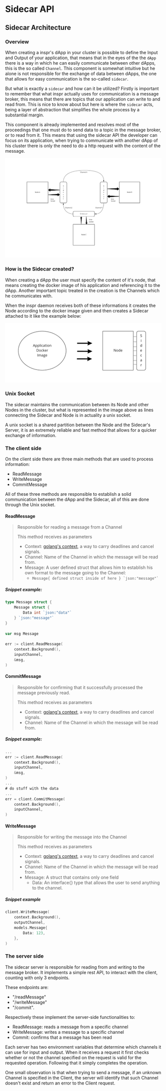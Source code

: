 # Sidecar API

## Sidecar Architecture

### Overview

When creating a inspr's dApp in your cluster is possible to define the Input and Output of your application, that means that in the eyes of the the `dApp` there is a way in which he can easily communicate between other dApps, this is the so called `Channel`. This component is somewhat intuitive but he alone is not responsible for the exchange of data between dApps, the one that allows for easy communication is the so-called `sidecar`.

But what is exactly a `sidecar` and how can it be utilized? Firstly is important to remember that what inspr actually uses for communication is a message broker, this means that there are topics that our application can write to and read from. This is nice to know about but here is where the `sidecar` acts, being a layer of abstraction that simplifies the whole process by a substantial margin.

This component is already implemented and resolves most of the proceedings that one must do to send data to a topic in the message broker, or to read from it. This means that using the sidecar API the developer can focus on its application, when trying to communicate with another dApp of his cluster there is only the need to do a http request with the content of the message.

![overview](img/sidecar.png)

### How is the Sidecar created?

When creating a dApp the user must specify the content of it's node, that means creating the docker image of his application and referencing it to the dApp. Another important topic treated in the creation is the Channels which he communicates with.

When the inspr daemon receives both of these informations it creates the Node according to the docker image given and then creates a Sidecar attached to it like the example below:

![sidecar](img/node_sidecar.png )


### Unix Socket

The sidecar maintains the communication between its Node and other Nodes in the cluster, but what is represented in the image above as lines connecting the Sidecar and Node is in actuality a unix socket.

A unix socket is a shared partition between the Node and the Sidecar's Server, it is an extremely reliable and fast method that allows for a quicker exchange of information.

### The client side

On the client side there are three main methods that are used to process information:

 - ReadMessage
 - WriteMessage
 - CommitMessage

All of these three methods are responsible to establish a solid communication between the dApp and the Sidecar, all of this are done through the Unix socket.


#### ReadMessage
> Responsible for reading a message from a Channel
> 
> This method receives as parameters
>- Context: [golang's context](https://golang.org/pkg/context/), a way to carry deadlines and cancel signals.
>- Channel: Name of the Channel in which the message will be read from.
>- Message: A user defined struct that allows him to establish his own format to the message going to the Channel:
>    - ```Message{ defined struct inside of here } `json:"message"` ```

##### Snippet example:
```go
type Message struct {
    Message struct {
        Data int `json:"data"`
    } `json:"message"`    
}

var msg Message

err := client.ReadMessage(
    context.Background(),
    inputChannel,
    &msg,
)
```

#### CommitMessage

> Responsible for confirming that it successfully processed the message previously read.
> 
>This method receives as parameters
>- Context: [golang's context](https://golang.org/pkg/context/), a way to carry deadlines and cancel signals.
>- Channel: Name of the Channel in which the message will be read from.

##### Snippet example:
```go
...
err := client.ReadMessage(
    context.Background(),
    inputChannel,
    &msg,
)
...
# do stuff with the data
...
err = client.CommitMessage(
    context.Background(),
    inputChannel,
)
```


#### WriteMessage
> Responsible for writing the message into the Channel
>
>This method receives as parameters
>- Context: [golang's context](https://golang.org/pkg/context/), a way to carry deadlines and cancel signals.
>- Channel: Name of the Channel in which the message will be read from.
>- Message: A struct that contains only one field
>    - Data: An interface{} type that allows the user to send anything to the channel.

##### Snippet example
```go
client.WriteMessage(
    context.Background(),
    outputChannel,
    models.Message{
        Data: 123,
    },
)
```

### The server side

The sidecar server is responsible for reading from and writing to the message broker. It implements a simple rest API, to interact with the client, counting with only 3 endpoints. 

These endpoints are: 
- "/readMessage"
- "/writeMessage"
- "/commit".
 
Respectively these implement the server-side functionalities to: 
- ReadMessage: reads a message from a specific channel
- WriteMessage: writes a message to a specific channel
- Commit: confirms that a message has been read

Each server has two environment variables that determine which channels it can use for input and output. When it receives a request it first checks whether or not the channel specified on the request is valid for the requested operation. Following that it simply completes the operation.

One small observation is that when trying to send a message, if an unknown Channel is specified in the Client, the server will identify that such Channel doesn't exist and return an error to the Client request.
